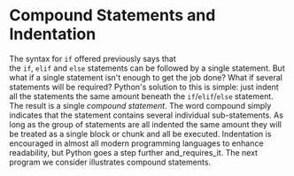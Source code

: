 # Compound Statements and Indentation

The syntax for `if` offered previously says that
the `if`, `elif` and `else` statements can be followed by a single
statement. But what if a single statement isn't enough to get the job
done? What if several statements will be required? Python's solution to
this is simple: just indent all the statements the same amount beneath
the `if`/`elif`/`else` statement. The result is a single *compound
statement*. The word compound simply indicates that the statement
contains several individual sub-statements. As long as the group of
statements are all indented the same amount they will be treated as a
single block or chunk and all be executed. Indentation is encouraged in
almost all modern programming languages to enhance readability, but
Python goes a step further and_requires_it. The next program we
consider illustrates compound statements.
